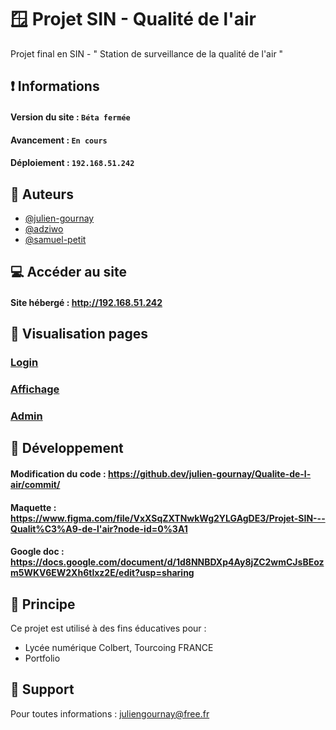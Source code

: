 
# 🪟 Projet SIN - Qualité de l'air

Projet final en SIN - " Station de surveillance de la qualité de l'air "

## ❗ Informations

#### Version du site : ` Béta fermée `
#### Avancement : ` En cours `
#### Déploiement : ` 192.168.51.242 `


## 🧩 Auteurs

- [@julien-gournay](https://github.com/julien-gournay)
- [@adziwo](https://github.com/Adziwo)
- [@samuel-petit](https://github.com/albatar)


## 💻 Accéder au site

#### Site hébergé : http://192.168.51.242


## 👀 Visualisation pages

### [Login](https://julien-gournay.github.io/Qualite-de-l-air/index)
### [Affichage](https://julien-gournay.github.io/Qualite-de-l-air/affichage)
### [Admin](https://julien-gournay.github.io/Qualite-de-l-air/admin)


## 🔐 Développement

#### Modification du code : https://github.dev/julien-gournay/Qualite-de-l-air/commit/
#### Maquette : https://www.figma.com/file/VxXSqZXTNwkWg2YLGAgDE3/Projet-SIN---Qualit%C3%A9-de-l'air?node-id=0%3A1
#### Google doc : https://docs.google.com/document/d/1d8NNBDXp4Ay8jZC2wmCJsBEozm5WKV6EW2Xh6tlxz2E/edit?usp=sharing 

## 💚 Principe

Ce projet est utilisé à des fins éducatives pour :

- Lycée numérique Colbert, Tourcoing FRANCE
- Portfolio


## 🔨 Support

Pour toutes informations : juliengournay@free.fr

